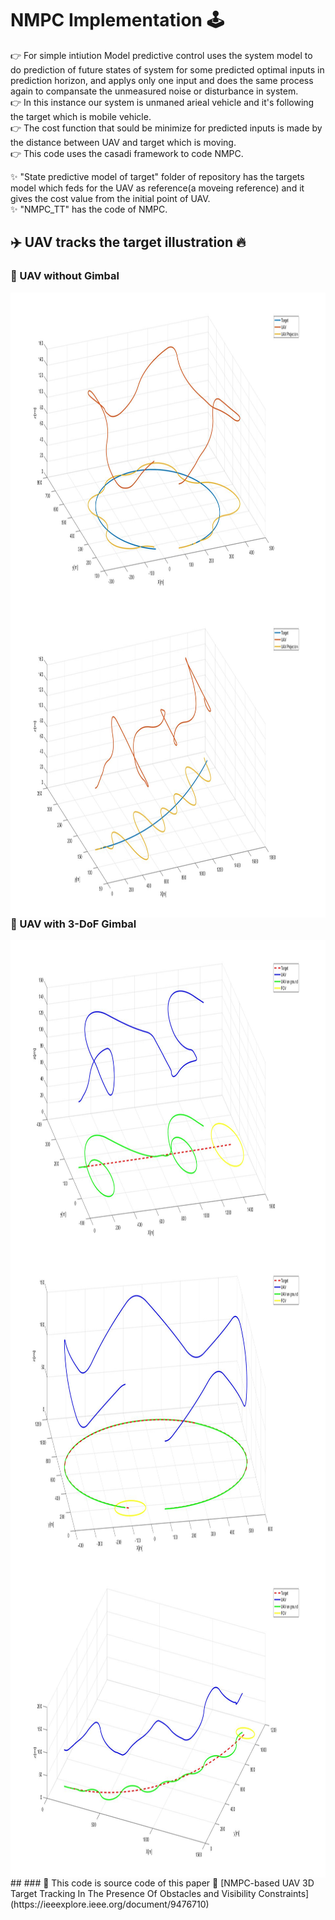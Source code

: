 # NMPC Implementation 🕹️     

👉 For simple intiution Model predictive control uses the system model to do prediction of future states of system for some predicted optimal inputs in prediction horizon, and applys only one input and does the same process again to compansate the unmeasured noise or disturbance in system.      
👉 In this instance our system is unmaned arieal vehicle and it's following the target which is mobile vehicle.       
👉 The cost function that sould be minimize for predicted inputs is made by the distance between UAV and target which is moving.   
👉 This code uses the casadi framework to code NMPC.

✨ "State predictive model of target" folder of repository has the targets model which feds for the UAV as reference(a moveing reference) and it gives the cost value from the initial point of UAV.      
✨ "NMPC_TT" has the code of NMPC.      

## ✈️ UAV tracks the target illustration 🔥      

### 📌 UAV without Gimbal                
<img align="left" height="500" width="950" src="https://github.com/devsonni/MPC-Implementation/blob/main/gif/TrackWTG1.jpg">            
<img align="right" height="500" width="950" src="https://github.com/devsonni/MPC-Implementation/blob/main/gif/TrackTWG.jpg">     
   
##            
### 📌 UAV with 3-DoF Gimbal                
<img align="left" height="500" width="950" src="https://github.com/devsonni/MPC-Implementation/blob/main/gif/TargetTrack6.jpg">         
<img align="right" height="500" width="950" src="https://github.com/devsonni/MPC-Implementation/blob/main/gif/TargetTrack5.jpg">        
<img align="left" height="500" width="950" src="https://github.com/devsonni/MPC-Implementation/blob/main/gif/TargetTrack3.jpg">                 
##          
### 🔗 This code is source code of this paper 📝        
[NMPC-based UAV 3D Target Tracking In The Presence Of Obstacles and Visibility Constraints](https://ieeexplore.ieee.org/document/9476710)      

<!-- 
First           | Second
----------------|----------------------
<img align="left" height="500" width="600" src="https://github.com/devsonni/MPC-Implementation/blob/main/gif/TargetTrack6.jpg">|<img align="left" height="500" width="600" src="https://github.com/devsonni/MPC-Implementation/blob/main/gif/TargetTrack6.jpg"> -->
